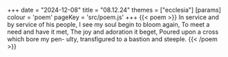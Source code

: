 +++
date = "2024-12-08"
title = "08.12.24"
themes = ["ecclesia"]
[params]
  colour = 'poem'
  pageKey = 'src/poem.js'
+++
{{< poem >}}
In service and by service of his people,
I see my soul begin to bloom again,
To meet a need and have it met,
The joy and adoration it beget,
Poured upon a cross which bore my pen-
ulty, transfigured to a bastion and steeple.
{{< /poem >}}